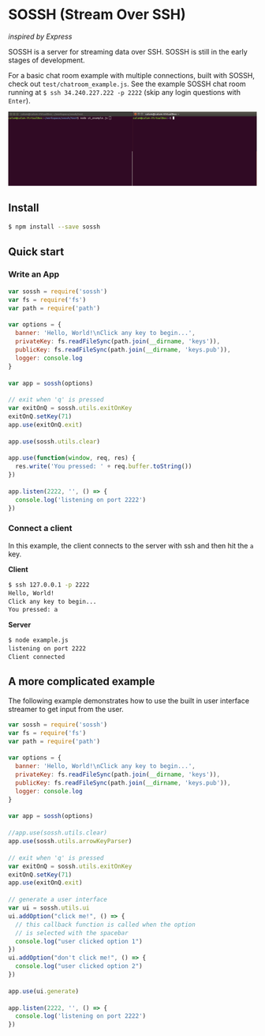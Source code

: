 # SOSSH (Stream Over SSH)
_inspired by Express_

SOSSH is a server for streaming data over SSH. SOSSH is still in the early stages of development.

For a basic chat room example with multiple connections, built with SOSSH, check out `test/chatroom_example.js`.
See the example SOSSH chat room running at `$ ssh 34.240.227.222 -p 2222` (skip any login questions with `Enter`).

![](assets/sossh_example.gif)

## Install

```sh
$ npm install --save sossh
```

## Quick start

### Write an App

```js
var sossh = require('sossh')
var fs = require('fs')
var path = require('path')

var options = {
  banner: 'Hello, World!\nClick any key to begin...',
  privateKey: fs.readFileSync(path.join(__dirname, 'keys')),
  publicKey: fs.readFileSync(path.join(__dirname, 'keys.pub')),
  logger: console.log
}

var app = sossh(options)

// exit when 'q' is pressed
var exitOnQ = sossh.utils.exitOnKey
exitOnQ.setKey(71)
app.use(exitOnQ.exit)

app.use(sossh.utils.clear)

app.use(function(window, req, res) {
  res.write('You pressed: ' + req.buffer.toString())
})

app.listen(2222, '', () => {
  console.log('listening on port 2222')
})
```

### Connect a client
In this example, the client connects to the server with ssh and then hit the `a` key.

**Client**
```sh
$ ssh 127.0.0.1 -p 2222
Hello, World!
Click any key to begin...
You pressed: a
```

**Server**
```sh
$ node example.js
listening on port 2222
Client connected
```

## A more complicated example

The following example demonstrates how to use the built in user interface streamer to get input from the user.

```js
var sossh = require('sossh')
var fs = require('fs')
var path = require('path')

var options = {
  banner: 'Hello, World!\nClick any key to begin...',
  privateKey: fs.readFileSync(path.join(__dirname, 'keys')),
  publicKey: fs.readFileSync(path.join(__dirname, 'keys.pub')),
  logger: console.log
}

var app = sossh(options)

//app.use(sossh.utils.clear)
app.use(sossh.utils.arrowKeyParser)

// exit when 'q' is pressed
var exitOnQ = sossh.utils.exitOnKey
exitOnQ.setKey(71)
app.use(exitOnQ.exit)

// generate a user interface
var ui = sossh.utils.ui
ui.addOption("click me!", () => {
  // this callback function is called when the option
  // is selected with the spacebar
  console.log("user clicked option 1")
})
ui.addOption("don't click me!", () => {
  console.log("user clicked option 2")
})

app.use(ui.generate)

app.listen(2222, '', () => {
  console.log('listening on port 2222')
})
```
